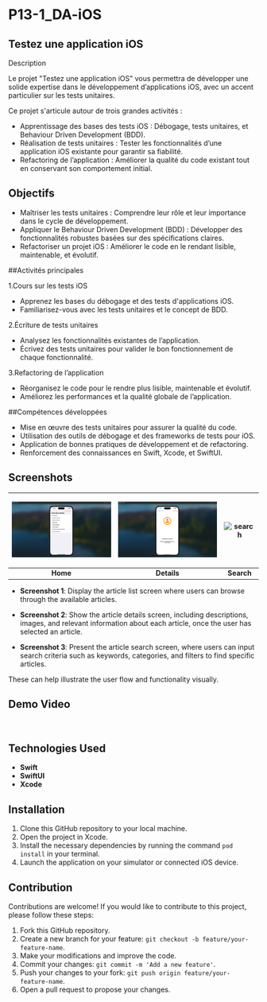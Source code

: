 # P13-1_DA-iOS

## Testez une application iOS

Description

Le projet "Testez une application iOS" vous permettra de développer une solide expertise dans le développement d’applications iOS, avec un accent particulier sur les tests unitaires.

Ce projet s'articule autour de trois grandes activités :

- Apprentissage des bases des tests iOS : Débogage, tests unitaires, et Behaviour Driven Development (BDD).
- Réalisation de tests unitaires : Tester les fonctionnalités d’une application iOS existante pour garantir sa fiabilité.
- Refactoring de l’application : Améliorer la qualité du code existant tout en conservant son comportement initial.

## Objectifs

- Maîtriser les tests unitaires : Comprendre leur rôle et leur importance dans le cycle de développement.
- Appliquer le Behaviour Driven Development (BDD) : Développer des fonctionnalités robustes basées sur des spécifications claires.
- Refactoriser un projet iOS : Améliorer le code en le rendant lisible, maintenable, et évolutif.

##Activités principales

1.Cours sur les tests iOS
- Apprenez les bases du débogage et des tests d'applications iOS.
- Familiarisez-vous avec les tests unitaires et le concept de BDD.

2.Écriture de tests unitaires
- Analysez les fonctionnalités existantes de l’application.
- Écrivez des tests unitaires pour valider le bon fonctionnement de chaque fonctionnalité.

3.Refactoring de l’application
- Réorganisez le code pour le rendre plus lisible, maintenable et évolutif.
- Améliorez les performances et la qualité globale de l’application.

##Compétences développées

- Mise en œuvre des tests unitaires pour assurer la qualité du code.
- Utilisation des outils de débogage et des frameworks de tests pour iOS.
- Application de bonnes pratiques de développement et de refactoring.
- Renforcement des connaissances en Swift, Xcode, et SwiftUI.

## Screenshots

| <p align="center"><img src="Screenshots/Home.png" width="200" alt="home"></p> | <p align="center"><img src="Screenshots/Details.png" width="200" alt="details"></p> | <p align="center"><img src="Screenshots/Search.png" width="200" alt="search"></p> |
|:--:|:--:|:--:|
| **Home** | **Details** | **Search** |

- **Screenshot 1**: Display the article list screen where users can browse through the available articles.
  
- **Screenshot 2**: Show the article details screen, including descriptions, images, and relevant information about each article, once the user has selected an article.

- **Screenshot 3**: Present the article search screen, where users can input search criteria such as keywords, categories, and filters to find specific articles.

These can help illustrate the user flow and functionality visually.

## Demo Video

<div align="center">
<img src="Screenshots/test.gif" alt="" width="500">
</div>

## Technologies Used

- **Swift**
- **SwiftUI**
- **Xcode**

## Installation

1. Clone this GitHub repository to your local machine.
2. Open the project in Xcode.
3. Install the necessary dependencies by running the command `pod install` in your terminal.
4. Launch the application on your simulator or connected iOS device.


## Contribution

Contributions are welcome! If you would like to contribute to this project, please follow these steps:

1. Fork this GitHub repository.
2. Create a new branch for your feature: `git checkout -b feature/your-feature-name`.
3. Make your modifications and improve the code.
4. Commit your changes: `git commit -m 'Add a new feature'`.
5. Push your changes to your fork: `git push origin feature/your-feature-name`.
6. Open a pull request to propose your changes.



